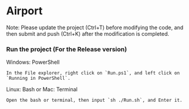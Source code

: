 # Airport

Note: Please update the project (Ctrl+T) before modifying the code, and then submit and push (Ctrl+K) after the modification is completed.

### Run the project (For the Release version)

Windows: PowerShell

```
In the File explorer, right click on `Run.ps1`, and left click on `Running in PowerShell`.
```

Linux: Bash or Mac: Terminal

```
Open the bash or terminal, then input `sh ./Run.sh`, and Enter it.
```
